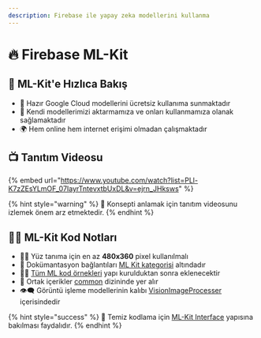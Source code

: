 ```yaml
---
description: Firebase ile yapay zeka modellerini kullanma
---
```


# 🔥 Firebase ML-Kit

## 👀 ML-Kit'e Hızlıca Bakış

* 🤖 Hazır Google Cloud modellerini ücretsiz kullanıma sunmaktadır
* 🚀 Kendi modellerimizi aktarmamıza ve onları kullanmamıza olanak sağlamaktadır
* 🌍 Hem online hem internet erişimi olmadan çalışmaktadır

## 📺 Tanıtım Videosu

{% embed url="https://www.youtube.com/watch?list=PLl-K7zZEsYLmOF_07IayrTntevxtbUxDL&v=ejrn_JHksws" %}

{% hint style="warning" %}
📢 Konsepti anlamak için tanıtım videosunu izlemek önem arz etmektedir.
{% endhint %}

## 👨‍💻 ML-Kit Kod Notları

* 👮‍♂️ Yüz tanıma için en az **480x360** pixel kullanılmalı
* 📃 Dokümantasyon bağlantıları [ML Kit kategorisi](https://firebase.google.com/docs/ml-kit) altındadır
* 👨‍💻 [Tüm ML kod örnekleri](https://github.com/firebase/quickstart-android/tree/master/mlkit/app/src/main/java/com/google/firebase/samples/apps/mlkit/java) yapı kurulduktan sonra eklenecektir
* 📂 Ortak içerikler [common](https://github.com/firebase/quickstart-android/tree/master/mlkit/app/src/main/java/com/google/firebase/samples/apps/mlkit/common) dizininde yer alır
* 👁‍🗨 Görüntü işleme modellerinin kalıbı [VisionImageProcesser](https://github.com/firebase/quickstart-android/blob/master/mlkit/app/src/main/java/com/google/firebase/samples/apps/mlkit/common/VisionImageProcessor.java) içerisindedir

{% hint style="success" %}
🚀 Temiz kodlama için [ML-Kit Interface](https://github.com/firebase/quickstart-android/tree/master/mlkit/app/src/main/java/com/google/firebase/samples/apps/mlkit/common) yapısına bakılması faydalıdır.
{% endhint %}
